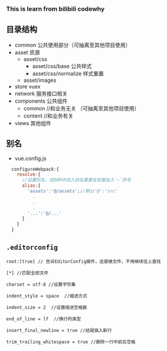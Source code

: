 ### This is learn from bilibili codewhy

## 目录结构

- common 公共使用部分（可抽离至其他项目使用）
- asset 资源
  - asset/css
    - asset/css/base 公共样式
    - asset/css/normalize 样式重置
  - asset/images
- store vuex
- network 服务接口相关
- components 公共组件
  - common //和业务无关 （可抽离至其他项目使用）
  - content //和业务有关
- views 其他组件

## 别名

- vue.config.js

```javascript
  configureWebpack:{
    resolve:{
      //设置别名，在DOM中加入别名需要在前面加入`~`符号
      alias:{
        'assets':'@/assets';//默认'@':'src'
          .
          .
          .
        '...':'@/...'
      }
    }
  }
```

## `.editorconfig`

```
root:[true] // 告诉EditorConfig插件，这是根文件，不用继续往上查找

[*] //匹配全部文件

charset = utf-8 //设置字符集

indent_style = space  //缩进方式

indent_size = 2  //设置缩进空格数

end_of_line = lf  //换行符类型

insert_final_newline = true //结尾插入新行

trim_trailing_whitespace = true //删除一行中前后空格
```
